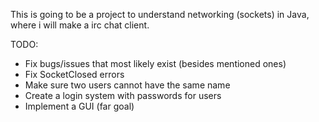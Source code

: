 This is going to be a project to understand networking (sockets) in Java, where i will make a irc chat client.

TODO:
- Fix bugs/issues that most likely exist (besides mentioned ones)
- Fix SocketClosed errors
- Make sure two users cannot have the same name
- Create a login system with passwords for users
- Implement a GUI (far goal)
